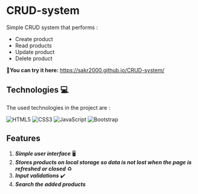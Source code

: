 # CRUD-system

Simple CRUD system that performs :

- Create product
- Read products
- Update product
- Delete product

**🚀You can try it here:** https://sakr2000.github.io/CRUD-system/

## Technologies 💻

The used technologies in the project are :

![HTML5](https://img.shields.io/badge/HTML5-E34F26?style=for-the-badge&logo=html5&logoColor=white)
![CSS3](https://img.shields.io/badge/CSS3-1572B6?style=for-the-badge&logo=css3&logoColor=white)
![JavaScript](https://img.shields.io/badge/JavaScript-323330?style=for-the-badge&logo=javascript&logoColor=F7DF1E)
![Bootstrap](https://img.shields.io/badge/Bootstrap-563D7C?style=for-the-badge&logo=bootstrap&logoColor=white)

## Features 

1. **_Simple user interface_** 🖥️
3. **_Stores products on local storage so data is not lost when the page is refreshed or closed_** ♻️
2. **_Input validations_** ✔️
3. **_Search the added products_**
